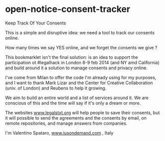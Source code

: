 open-notice-consent-tracker
===========================

Keep Track Of Your Consents 

This is a simple and disruptive idea: we need a tool to track our consents online.

How many times we say YES online, and we forget the consents we give ?

This bookmarklet isn't the final solution: is an idea to support the participation ot #legalhack in London 8-9 feb 2014 (and NY amd California) and build around it a solution to manage consents and privacy online.

I've come from Milan to offer the code I'm already using for my purposes, and I want to thank Mark Lizar and the Center for Creative Collaboration (univ. of London) and Reubens to help it growing.

We aim to build an entire world and a list of services around it. We are conscious of this and the time will say if it's only a dream or more.

The websites www.legalstxt.org will help people to save their consents, but it will possible to send the agreements and the consents by email, on remote repositories, and manage answers from companies.

I'm Valentino Spataro, www.iusondemand.com , Italy  
